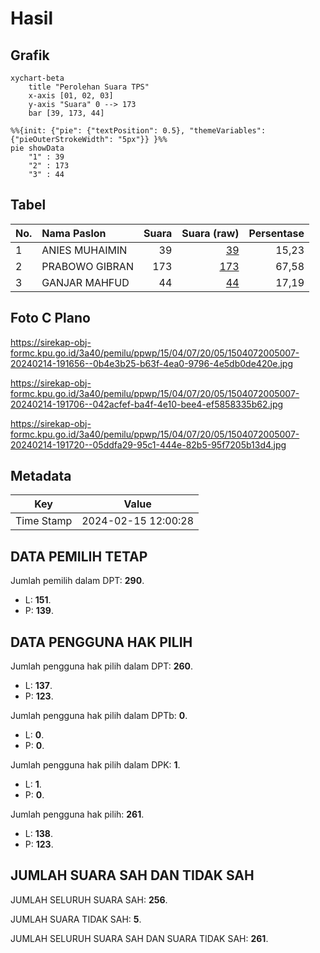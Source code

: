 # Hasil

## Grafik

```mermaid
xychart-beta
    title "Perolehan Suara TPS"
    x-axis [01, 02, 03]
    y-axis "Suara" 0 --> 173
    bar [39, 173, 44]
```

```mermaid
%%{init: {"pie": {"textPosition": 0.5}, "themeVariables": {"pieOuterStrokeWidth": "5px"}} }%%
pie showData
    "1" : 39
    "2" : 173
    "3" : 44
```

## Tabel

| No. | Nama Paslon    | Suara | Suara (raw) | Persentase |
|:--- |:-------------- | -----:| -----------:| ----------:|
| 1   | ANIES MUHAIMIN | 39    | [39][p-1]   | 15,23      |
| 2   | PRABOWO GIBRAN | 173   | [173][p-2]  | 67,58      |
| 3   | GANJAR MAHFUD  | 44    | [44][p-3]   | 17,19      |


[p-1]: https://github.com/gigit-pemilu/pemilu-2024-15-jambi/blob/main/pilpres/hitung-suara/sub/15-jambi/sub/04-batanghari/sub/07-bajubang/sub/2005-penerokan/sub/007-tps/sub/paslon-1.txt
[p-2]: https://github.com/gigit-pemilu/pemilu-2024-15-jambi/blob/main/pilpres/hitung-suara/sub/15-jambi/sub/04-batanghari/sub/07-bajubang/sub/2005-penerokan/sub/007-tps/sub/paslon-2.txt
[p-3]: https://github.com/gigit-pemilu/pemilu-2024-15-jambi/blob/main/pilpres/hitung-suara/sub/15-jambi/sub/04-batanghari/sub/07-bajubang/sub/2005-penerokan/sub/007-tps/sub/paslon-3.txt

## Foto C Plano

https://sirekap-obj-formc.kpu.go.id/3a40/pemilu/ppwp/15/04/07/20/05/1504072005007-20240214-191656--0b4e3b25-b63f-4ea0-9796-4e5db0de420e.jpg

https://sirekap-obj-formc.kpu.go.id/3a40/pemilu/ppwp/15/04/07/20/05/1504072005007-20240214-191706--042acfef-ba4f-4e10-bee4-ef5858335b62.jpg

https://sirekap-obj-formc.kpu.go.id/3a40/pemilu/ppwp/15/04/07/20/05/1504072005007-20240214-191720--05ddfa29-95c1-444e-82b5-95f7205b13d4.jpg


## Metadata

| Key        | Value               |
| ---------- | ------------------- |
| Time Stamp | 2024-02-15 12:00:28 |


## DATA PEMILIH TETAP

Jumlah pemilih dalam DPT: **290**.
 * L: **151**.
 * P: **139**.

## DATA PENGGUNA HAK PILIH

Jumlah pengguna hak pilih dalam DPT: **260**.
 * L: **137**.
 * P: **123**.

Jumlah pengguna hak pilih dalam DPTb: **0**.
 * L: **0**.
 * P: **0**.

Jumlah pengguna hak pilih dalam DPK: **1**.
 * L: **1**.
 * P: **0**.

Jumlah pengguna hak pilih: **261**.
 * L: **138**.
 * P: **123**.

## JUMLAH SUARA SAH DAN TIDAK SAH

JUMLAH SELURUH SUARA SAH: **256**.

JUMLAH SUARA TIDAK SAH: **5**.

JUMLAH SELURUH SUARA SAH DAN SUARA TIDAK SAH: **261**.


